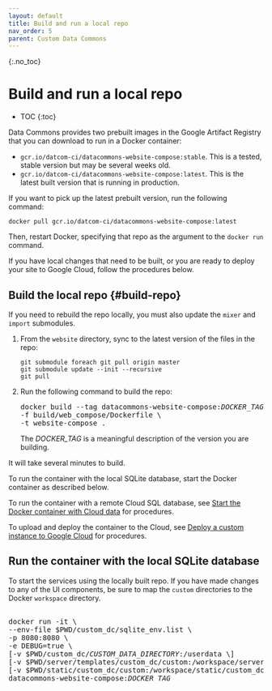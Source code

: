 ```yaml
---
layout: default
title: Build and run a local repo
nav_order: 5
parent: Custom Data Commons
---
```


{:.no_toc}
# Build and run a local repo

* TOC
{:toc}

Data Commons provides two prebuilt images in the Google Artifact Registry that you can download to run in a Docker container:

- `gcr.io/datcom-ci/datacommons-website-compose:stable`. This is a tested, stable version but may be several weeks old.
- `gcr.io/datcom-ci/datacommons-website-compose:latest`. This is the latest built version that is running in production.

If you want to pick up the latest prebuilt version, run the following command:

```shell
docker pull gcr.io/datcom-ci/datacommons-website-compose:latest
```

Then, restart Docker, specifying that repo as the argument to the `docker run` command.

If you have local changes that need to be built, or you are ready to deploy your site to Google Cloud, follow the procedures below.

## Build the local repo {#build-repo}

If you need to rebuild the repo locally, you must also update the `mixer` and `import` submodules.

1. From the `website` directory, sync to the latest version of the files in the repo:

   ```shell
   git submodule foreach git pull origin master
   git submodule update --init --recursive
   git pull
   ```

1. Run the following command to build the repo:

   <pre>
   docker build --tag datacommons-website-compose:<var>DOCKER_TAG</var> \
   -f build/web_compose/Dockerfile \
   -t website-compose .
   </pre>

   The _DOCKER_TAG_ is a meaningful description of the version you are building.

It will take several minutes to build.

To run the container with the local SQLite database, start the Docker container as described below.

To run the container with a remote Cloud SQL database, see [Start the Docker container with Cloud data](/custom_dc/data_cloud.html#docker-data) for procedures.

To upload and deploy the container to the Cloud, see [Deploy a custom instance to Google Cloud](/custom_dc/deploy_cloud.html) for procedures.

## Run the container with the local SQLite database

To start the services using the locally built repo. If you have made changes to any of the UI components, be sure to map the `custom` directories to the Docker `workspace` directory.

<pre>  
docker run -it \
--env-file $PWD/custom_dc/sqlite_env.list \
-p 8080:8080 \
-e DEBUG=true \
[-v $PWD/custom_dc/<var>CUSTOM_DATA_DIRECTORY</var>:/userdata \]
[-v $PWD/server/templates/custom_dc/custom:/workspace/server/templates/custom_dc/custom \]
[-v $PWD/static/custom_dc/custom:/workspace/static/custom_dc/custom \]
datacommons-website-compose:<var>DOCKER_TAG</var>
</pre>
